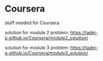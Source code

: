 # Coursera
stuff needed for Coursera

solution for module 2 problem: https://tadej-p.github.io/Coursera/module2_solution/

solution for module 3 problem: https://tadej-p.github.io/Coursera/module3_solution/
